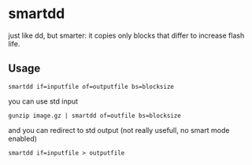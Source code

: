 smartdd
=============

just like dd, but smarter: it copies only blocks that differ to increase flash
life.

Usage
-------
```
smartdd if=inputfile of=outputfile bs=blocksize
```

you can use std input

```
gunzip image.gz | smartdd of=outfile bs=blocksize 
```

and you can redirect to std output (not really usefull, no smart mode enabled)

```
smartdd if=inputfile > outputfile
```
